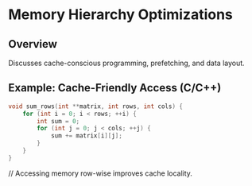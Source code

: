 # Memory Hierarchy Optimizations

## Overview
Discusses cache-conscious programming, prefetching, and data layout.

## Example: Cache-Friendly Access (C/C++)
```c
void sum_rows(int **matrix, int rows, int cols) {
    for (int i = 0; i < rows; ++i) {
        int sum = 0;
        for (int j = 0; j < cols; ++j) {
            sum += matrix[i][j];
        }
    }
}
```
// Accessing memory row-wise improves cache locality.
